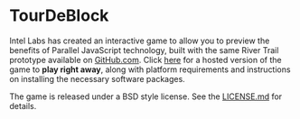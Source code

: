 TourDeBlock
===========

Intel Labs has created an interactive game to allow you to preview the benefits of Parallel JavaScript technology, built with the same River Trail prototype available on [GitHub.com](http://github.com/RiverTrail/RiverTrail). Click [here](http://software.intel.com/en-us/articles/tour-de-blocks-preview-the-benefits-of-parallel-javascript-technology-by-intel-labs) for a hosted version of the game to **play right away**, along with platform requirements and instructions on installing the necessary software packages.

The game is released under a BSD style license. See the [LICENSE.md](https://github.com/RiverTrail/TourDeBlock/blob/master/LICENSE.md) for details.


